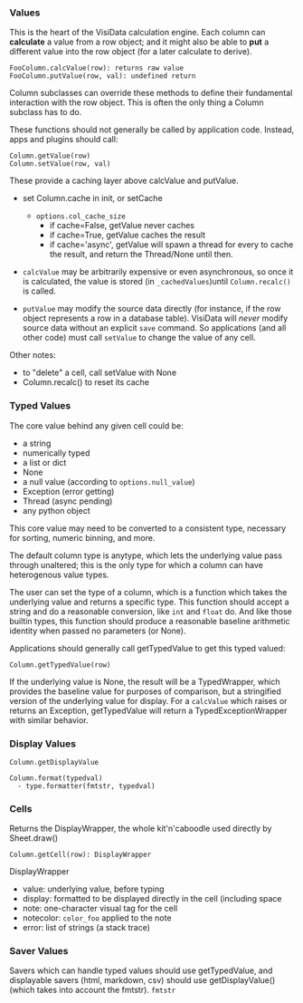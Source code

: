 ### Values

This is the heart of the VisiData calculation engine.
Each column can **calculate** a value from a row object; and it might also be able to **put** a different value into the row object (for a later calculate to derive).

    FooColumn.calcValue(row): returns raw value
    FooColumn.putValue(row, val): undefined return

Column subclasses can override these methods to define their fundamental interaction with the row object.
This is often the only thing a Column subclass has to do.

These functions should not generally be called by application code.  Instead, apps and plugins should call:

    Column.getValue(row)
    Column.setValue(row, val)

These provide a caching layer above calcValue and putValue.

- set Column.cache in init, or setCache
  - `options.col_cache_size`
    - if cache=False, getValue never caches
    - if cache=True, getValue caches the result
    - if cache='async', getValue will spawn a thread for every to cache the result, and return the Thread/None until then.


- `calcValue` may be arbitrarily expensive or even asynchronous, so once it is calculated, the value is stored (in `_cachedValues`)until `Column.recalc()` is called.
- `putValue` may modify the source data directly (for instance, if the row object represents a row in a database table).  VisiData will *never* modify source data without an explicit `save` command.  So applications (and all other code) must call `setValue` to change the value of any cell.

Other notes:

- to "delete" a cell, call setValue with None
- Column.recalc() to reset its cache

### Typed Values

The core value behind any given cell could be:
   - a string
   - numerically typed
   - a list or dict
   - None
   - a null value (according to `options.null_value`)
   - Exception (error getting)
   - Thread (async pending)
   - any python object

This core value may need to be converted to a consistent type, necessary for sorting, numeric binning, and more.

The default column type is anytype, which lets the underlying value pass through unaltered; this is the only type for which a column can have heterogenous value types.

The user can set the type of a column, which is a function which takes the underlying value and returns a specific type.  This function should accept a string and do a reasonable conversion, like `int` and `float` do.
And like those builtin types, this function should produce a reasonable baseline arithmetic identity when passed no parameters (or None).

Applications should generally call getTypedValue to get this typed valued:

    Column.getTypedValue(row)

If the underlying value is None, the result will be a TypedWrapper, which provides the baseline value
for purposes of comparison, but a stringified version of the underlying value for display.
For a `calcValue` which raises or returns an Exception, getTypedValue will return a TypedExceptionWrapper with similar behavior.

### Display Values

    Column.getDisplayValue

    Column.format(typedval)
      - type.formatter(fmtstr, typedval)

### Cells

Returns the DisplayWrapper, the whole kit'n'caboodle used directly by Sheet.draw()

    Column.getCell(row): DisplayWrapper

DisplayWrapper
- value: underlying value, before typing
- display: formatted to be displayed directly in the cell (including space
- note: one-character visual tag for the cell
- notecolor: `color_foo` applied to the note
- error: list of strings (a stack trace)

### Saver Values

Savers which can handle typed values should use getTypedValue, and displayable savers (html, markdown, csv) should use getDisplayValue() (which takes into account the fmtstr).
    `fmtstr`

